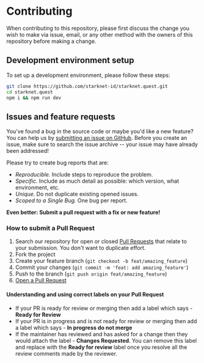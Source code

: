 # Contributing

When contributing to this repository, please first discuss the change you wish
to make via issue, email, or any other method with the owners of this repository
before making a change.

## Development environment setup


To set up a development environment, please follow these steps:

   ```sh
   git clone https://github.com/starknet-id/starknet.quest.git
   cd starknet.quest
   npm i && npm run dev
   ```

## Issues and feature requests

You've found a bug in the source code or maybe
you'd like a new feature?
You can help us by
[submitting an issue on GitHub](https://github.com/starknet-id/starknet.quest/issues).
Before you create an issue, make sure to search the issue archive -- your issue
may have already been addressed!

Please try to create bug reports that are:

- _Reproducible._ Include steps to reproduce the problem.
- _Specific._ Include as much detail as possible: which version, what
  environment, etc.
- _Unique._ Do not duplicate existing opened issues.
- _Scoped to a Single Bug._ One bug per report.

**Even better: Submit a pull request with a fix or new feature!**

### How to submit a Pull Request

1. Search our repository for open or closed
   [Pull Requests](https://github.com/starknet-id/starknet.quest/pulls) that
   relate to your submission. You don't want to duplicate effort.
2. Fork the project
3. Create your feature branch (`git checkout -b feat/amazing_feature`)
4. Commit your changes (`git commit -m 'feat: add amazing_feature'`)
5. Push to the branch (`git push origin feat/amazing_feature`)
6. [Open a Pull Request](https://github.com/starknet-id/starknet.quest/compare)

#### Understanding and using correct labels on your Pull Request

- If your PR is ready for review or merging then add a label which says - **Ready for Review**
- If your PR is in progress and is not ready for review or merging then add a label which says - **In progress do not merge**
- If the maintainer has reviewed and has asked for a change then they would attach the label - **Changes Requested**.  You can remove this label and replace with the **Ready for review** label once you resolve all the review comments made by the reviewer.
